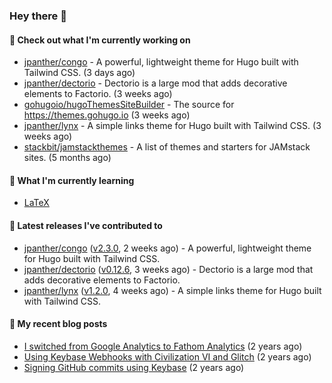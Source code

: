 ### Hey there 👋

#### 👷 Check out what I'm currently working on

- [jpanther/congo](https://github.com/jpanther/congo) - A powerful, lightweight theme for Hugo built with Tailwind CSS. (3 days ago)
- [jpanther/dectorio](https://github.com/jpanther/dectorio) - Dectorio is a large mod that adds decorative elements to Factorio. (3 weeks ago)
- [gohugoio/hugoThemesSiteBuilder](https://github.com/gohugoio/hugoThemesSiteBuilder) - The source for https://themes.gohugo.io (3 weeks ago)
- [jpanther/lynx](https://github.com/jpanther/lynx) - A simple links theme for Hugo built with Tailwind CSS. (3 weeks ago)
- [stackbit/jamstackthemes](https://github.com/stackbit/jamstackthemes) - A list of themes and starters for JAMstack sites. (5 months ago)

#### 🌱 What I'm currently learning
- [LaTeX](https://www.latex-project.org)

#### 🔭 Latest releases I've contributed to

- [jpanther/congo](https://github.com/jpanther/congo) ([v2.3.0](https://github.com/jpanther/congo/releases/tag/v2.3.0), 2 weeks ago) - A powerful, lightweight theme for Hugo built with Tailwind CSS.
- [jpanther/dectorio](https://github.com/jpanther/dectorio) ([v0.12.6](https://github.com/jpanther/dectorio/releases/tag/v0.12.6), 3 weeks ago) - Dectorio is a large mod that adds decorative elements to Factorio.
- [jpanther/lynx](https://github.com/jpanther/lynx) ([v1.2.0](https://github.com/jpanther/lynx/releases/tag/v1.2.0), 4 weeks ago) - A simple links theme for Hugo built with Tailwind CSS.

#### 📜 My recent blog posts

- [I switched from Google Analytics to Fathom Analytics](https://jamespanther.com/writings/i-switched-from-google-analytics-to-fathom-analytics/) (2 years ago)
- [Using Keybase Webhooks with Civilization VI and Glitch](https://jamespanther.com/writings/using-keybase-webhooks-with-civilization-vi/) (2 years ago)
- [Signing GitHub commits using Keybase](https://jamespanther.com/writings/signing-github-commits-using-keybase/) (2 years ago)
